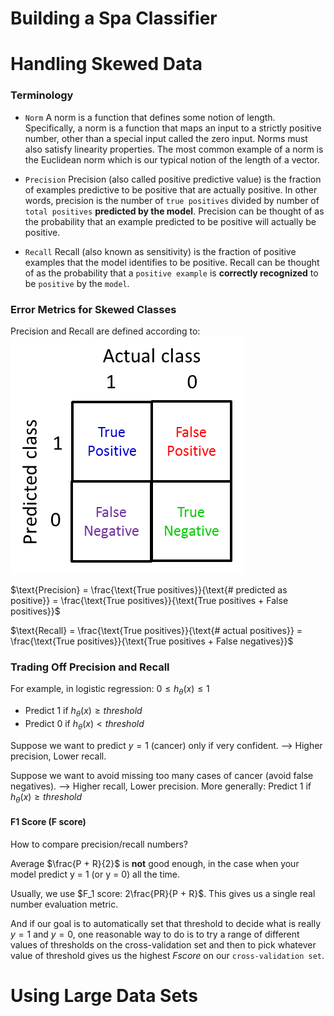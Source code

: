# Building a Spa Classifier

# Handling Skewed Data
### Terminology
-   `Norm`
    A norm is a function that defines some notion of length.
    Specifically, a norm is a function that maps an input to a strictly positive number, other than a special input called the zero input.
    Norms must also satisfy linearity properties.
    The most common example of a norm is the Euclidean norm which is our typical notion of the length of a vector.


-   `Precision`
    Precision (also called positive predictive value) is the fraction of examples predictive to be positive that are actually positive.
    In other words, precision is the number of `true positives` divided by number of `total positives` **predicted by the model**.
    Precision can be thought of as the probability that an example predicted to be positive will actually be positive.


-   `Recall`
    Recall (also known as sensitivity) is the fraction of positive examples that the model identifies to be positive.
    Recall can be thought of as the probability that a `positive example` is **correctly recognized** to be `positive` by the `model`.


### Error Metrics for Skewed Classes
Precision and Recall are defined according to:
![Precision and Recall](/image/w6-2-2.png)

$\text{Precision} = \frac{\text{True positives}}{\text{# predicted as positive}} = \frac{\text{True positives}}{\text{True positives + False positives}}$

$\text{Recall} = \frac{\text{True positives}}{\text{# actual positives}} = \frac{\text{True positives}}{\text{True positives + False negatives}}$


### Trading Off Precision and Recall
For example, in logistic regression: $0 \le h_\theta(x) \le 1$
-   Predict 1 if $h_\theta(x) \ge threshold$
-   Predict 0 if $h_\theta(x) < threshold$

Suppose we want to predict $y = 1$ (cancer) only if very confident.
        --> Higher precision, Lower recall.

Suppose we want to avoid missing too many cases of cancer (avoid false negatives).
        --> Higher recall, Lower precision.
More generally: Predict $1$ if $h_\theta(x) \ge threshold$

#### F1 Score (F score)
How to compare precision/recall numbers?

Average $\frac{P + R}{2}$ is **not** good enough, in the case when your model predict y = 1 (or y = 0) all the time.

Usually, we use $F_1 score: 2\frac{PR}{P + R}$.
This gives us a single real number evaluation metric.

And if our goal is to automatically set that threshold to decide what is really $y = 1$ and $y = 0$, one reasonable way to do is to try a range of different values of thresholds on the cross-validation set and then to pick whatever value of threshold gives us the highest $F score$ on our `cross-validation set`.

# Using Large Data Sets

